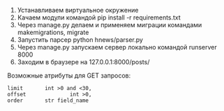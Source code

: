 1. Устанавливаем виртуальное окружение
2. Качаем модули командой pip install -r requirements.txt
3. Через manage.py делаем и применяем миграции командами makemigrations, migrate
4. Запустить парсер python hnews/parser.py
5. Через manage.py запускаем сервер локально командой runserver 8000
6. Заходим в браузере на 127.0.0.1:8000/posts/

Возможные атрибуты для GET запросов:
```
limit       int >0 and <30,
offset              int >0,
order       str field_name